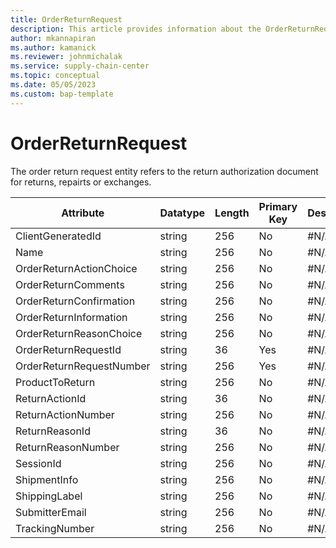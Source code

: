 ```yaml
---
title: OrderReturnRequest
description: This article provides information about the OrderReturnRequest entity.
author: mkannapiran
ms.author: kamanick
ms.reviewer: johnmichalak
ms.service: supply-chain-center
ms.topic: conceptual
ms.date: 05/05/2023
ms.custom: bap-template
---
```


# **OrderReturnRequest**

The order return request entity refers to the return authorization document for returns, repairts or exchanges.

|	Attribute	|	Datatype	|	Length	|	Primary Key	|	Description	|
|---------------|--------|------|----------|-----------|
|	ClientGeneratedId	|	string	|	256	|	No	|	#N/A	|
|	Name	|	string	|	256	|	No	|	#N/A	|
|	OrderReturnActionChoice	|	string	|	256	|	No	|	#N/A	|
|	OrderReturnComments	|	string	|	256	|	No	|	#N/A	|
|	OrderReturnConfirmation	|	string	|	256	|	No	|	#N/A	|
|	OrderReturnInformation	|	string	|	256	|	No	|	#N/A	|
|	OrderReturnReasonChoice	|	string	|	256	|	No	|	#N/A	|
|	OrderReturnRequestId	|	string	|	36	|	Yes	|	#N/A	|
|	OrderReturnRequestNumber	|	string	|	256	|	Yes	|	#N/A	|
|	ProductToReturn	|	string	|	256	|	No	|	#N/A	|
|	ReturnActionId	|	string	|	36	|	No	|	#N/A	|
|	ReturnActionNumber	|	string	|	256	|	No	|	#N/A	|
|	ReturnReasonId	|	string	|	36	|	No	|	#N/A	|
|	ReturnReasonNumber	|	string	|	256	|	No	|	#N/A	|
|	SessionId	|	string	|	256	|	No	|	#N/A	|
|	ShipmentInfo	|	string	|	256	|	No	|	#N/A	|
|	ShippingLabel	|	string	|	256	|	No	|	#N/A	|
|	SubmitterEmail	|	string	|	256	|	No	|	#N/A	|
|	TrackingNumber	|	string	|	256	|	No	|	#N/A	|
